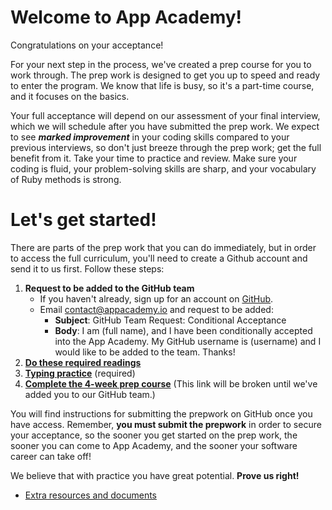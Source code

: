 # Welcome to App Academy!

Congratulations on your acceptance!

For your next step in the process, we've created a prep course for you
to work through. The prep work is designed to get you up to speed and
ready to enter the program. We know that life is busy, so it's a
part-time course, and it focuses on the basics.

Your full acceptance will depend on our assessment of your final
interview, which we will schedule after you have submitted the prep
work. We expect to see **_marked improvement_** in your coding skills
compared to your previous interviews, so don't just breeze through the
prep work; get the full benefit from it. Take your time to practice and
review. Make sure your coding is fluid, your problem-solving skills are
sharp, and your vocabulary of Ruby methods is strong.

# Let's get started!

There are parts of the prep work that you can do immediately, but in
order to access the full curriculum, you'll need to create a Github
account and send it to us first. Follow these steps:

1. **Request to be added to the GitHub team**
    * If you haven't already, sign up for an account on [GitHub][github].
    * Email contact@appacademy.io and request to be added:
        * **Subject**: GitHub Team Request: Conditional Acceptance
        * **Body**: I am (full name), and I have been conditionally accepted
          into the App Academy. My GitHub username is (username) and
          I would like to be added to the team. Thanks!
2. **[Do these required readings][pre-course-readings]**
3. **[Typing practice][typing-practice]** (required)
4. **[Complete the 4-week prep course][appacademy-prep]** (This link will
  be broken until we've added you to our GitHub team.)

You will find instructions for submitting the prepwork on GitHub once
you have access. Remember, **you must submit the prepwork** in order to
secure your acceptance, so the sooner you get started on the prep work,
the sooner you can come to App Academy, and the sooner your software
career can take off!

We believe that with practice you have great potential. **Prove us
right!**

* [Extra resources and documents][extra-resources]

[appacademy-prep]: https://github.com/appacademy/appacademy-prep
[extra-resources]: ../extra-resources
[gear]: ../gear
[github]: https://github.com
[pre-course-readings]: ../readings
[typing-practice]: ../typing
